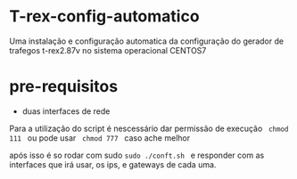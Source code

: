 # T-rex-config-automatico
Uma instalação e configuração automatica da configuração do gerador de trafegos t-rex2.87v no sistema operacional CENTOS7

# pre-requisitos
<ul>
<li>duas interfaces de rede </li>
</ul>
Para a utilização do script é nescessário dar permissão de execução 
<code> chmod 111 </code> ou pode usar <code> chmod 777 </code>  caso ache melhor


após isso é so rodar com sudo <code>sudo ./conft.sh </code>
e responder com as interfaces que irá usar, os ips, e gateways de cada uma.
